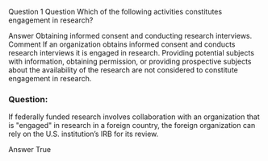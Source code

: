 Question 1
Question
Which of the following activities constitutes engagement in research?

Answer Obtaining informed consent and conducting research interviews.
Comment
If an organization obtains informed consent and conducts research interviews it is engaged in research. Providing potential subjects with information, obtaining permission, or providing prospective subjects about the availability of the research are not considered to constitute engagement in research.

### Question:

If federally funded research involves collaboration with an organization that is "engaged" in research in a foreign country, the foreign organization can rely on the U.S. institution’s IRB for its review.

Answer True
